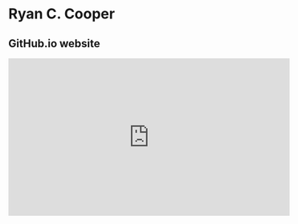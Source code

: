 # Ryan C. Cooper

## GitHub.io website

<iframe width="560" height="315" src="https://www.youtube.com/embed/i3QsgzDo45k"
frameborder="0" allow="accelerometer; autoplay; encrypted-media; gyroscope;
picture-in-picture" allowfullscreen></iframe>
